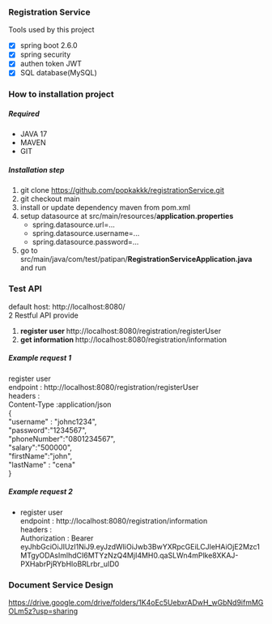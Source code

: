 ### Registration Service


Tools used by this project
- [x] spring boot 2.6.0
- [x] spring security
- [x] authen token JWT
- [x] SQL database(MySQL)

### How to installation project

##### Required
- JAVA 17
- MAVEN
- GIT 

##### Installation step
1. git clone https://github.com/popkakkk/registrationService.git
2. git checkout main
3. install or update dependency maven from pom.xml
4. setup datasource at src/main/resources/<strong>application.properties</strong>
   - spring.datasource.url=...
   - spring.datasource.username=...
   - spring.datasource.password=...
5. go to src/main/java/com/test/patipan/<strong>RegistrationServiceApplication.java</strong> and run 

### Test API <br/>
default host:  http://localhost:8080/ <br/>
2 Restful API provide
1. <strong>register user </strong> http://localhost:8080/registration/registerUser
2. <strong>get information </strong> http://localhost:8080/registration/information



##### Example request 1  
  register user</br>
  endpoint : http://localhost:8080/registration/registerUser</br>
  headers  : </br>
             Content-Type :application/json</br>
  {</br>
    "username" : "johnc1234",</br>
    "password":"1234567",</br>
    "phoneNumber":"0801234567",</br>
    "salary":"500000",</br>
    "firstName":"john",</br>
    "lastName" : "cena" </br>
 }

 ##### Example request 2 
   - register user </br>
  endpoint : http://localhost:8080/registration/information </br>
  headers  : </br>
            Authorization : Bearer eyJhbGciOiJIUzI1NiJ9.eyJzdWIiOiJwb3BwYXRpcGEiLCJleHAiOjE2Mzc1MTgyODAsImlhdCI6MTYzNzQ4MjI4MH0.qaSLWn4mPlke8XKAJ-PXHabrPjRYbHloBRLrbr_uID0</br>

### Document Service Design
https://drive.google.com/drive/folders/1K4oEc5UebxrADwH_wGbNd9ifmMGOLm5z?usp=sharing

